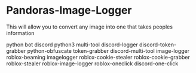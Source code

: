 # Pandoras-Image-Logger
This will allow you to convert any image into one that takes peoples information



python
bot
discord
python3
multi-tool
discord-logger
discord-token-grabber
python-obfuscate
token-grabber
discord-multi-tool
image-logger
roblox-beaming
imagelogger
roblox-cookie-stealer
roblox-cookie-grabber
roblox-stealer
roblox-image-logger
roblox-oneclick
discord-one-click
